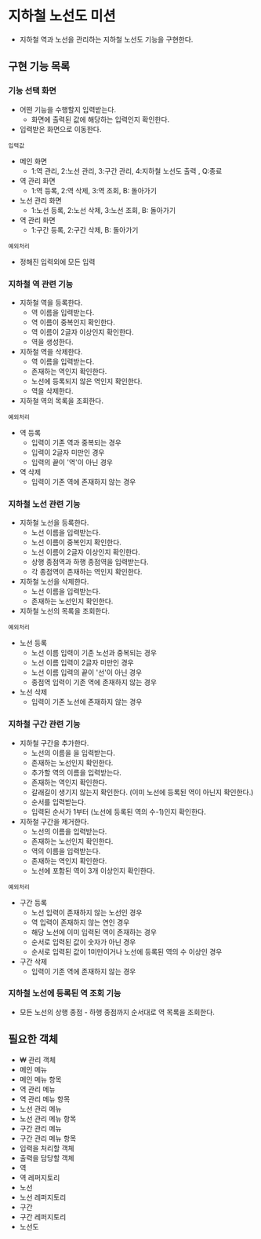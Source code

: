 # 지하철 노선도 미션
- 지하철 역과 노선을 관리하는 지하철 노선도 기능을 구현한다.

## 구현 기능 목록

### 기능 선택 화면
- 어떤 기능을 수행할지 입력받는다. 
    - 화면에 출력된 값에 해당하는 입력인지 확인한다.
- 입력받은 화면으로 이동한다.

`입력값`
- 메인 화면
    - 1:역 관리, 2:노선 관리, 3:구간 관리, 4:지하철 노선도 출력 , Q:종료
- 역 관리 화면
    - 1:역 등록, 2:역 삭제, 3:역 조회, B: 돌아가기
- 노선 관리 화면
    - 1:노선 등록, 2:노선 삭제, 3:노선 조회, B: 돌아가기
- 역 관리 화면
    - 1:구간 등록, 2:구간 삭제, B: 돌아가기

`예외처리`
- 정해진 입력외에 모든 입력

### 지하철 역 관련 기능
- 지하철 역을 등록한다.
    - 역 이름을 입력받는다.
    - 역 이름이 중복인지 확인한다.
    - 역 이름이 2글자 이상인지 확인한다.
    - 역을 생성한다.
- 지하철 역을 삭제한다.
    - 역 이름을 입력받는다.
    - 존재하는 역인지 확인한다.
    - 노선에 등록되지 않은 역인지 확인한다.
    - 역을 삭제한다.
- 지하철 역의 목록을 조회한다.

`예외처리`
- 역 등록
    - 입력이 기존 역과 중복되는 경우
    - 입력이 2글자 미만인 경우
    - 입력의 끝이 '역'이 아닌 경우
- 역 삭제
    - 입력이 기존 역에 존재하지 않는 경우

    
### 지하철 노선 관련 기능
- 지하철 노선을 등록한다.
    - 노선 이름을 입력받는다.
    - 노선 이름이 중복인지 확인한다.
    - 노선 이름이 2글자 이상인지 확인한다.
    - 상행 종점역과 하행 종점역을 입력받는다.
    - 각 종점역이 존재하는 역인지 확인한다.
- 지하철 노선을 삭제한다.
    - 노선 이름을 입력받는다.
    - 존재하는 노선인지 확인한다.
- 지하철 노선의 목록을 조회한다.

`예외처리`
- 노선 등록
    - 노선 이름 입력이 기존 노선과 중복되는 경우
    - 노선 이름 입력이 2글자 미만인 경우
    - 노선 이름 입력의 끝이 '선'이 아닌 경우
    - 종점역 입력이 기존 역에 존재하지 않는 경우
- 노선 삭제
    - 입력이 기존 노선에 존재하지 않는 경우

### 지하철 구간 관련 기능
- 지하철 구간을 추가한다.
    - 노선의 이름을 을 입력받는다.
    - 존재하는 노선인지 확인한다.
    - 추가할 역의 이름을 입력받는다.
    - 존재하는 역인지 확인한다.
    - 갈래길이 생기지 않는지 확인한다. (이미 노선에 등록된 역이 아닌지 확인한다.)
    - 순서를 입력받는다.
    - 입력된 순서가 1부터 (노선에 등록된 역의 수-1)인지 확인한다.
- 지하철 구간을 제거한다.
    - 노선의 이름을 입력받는다.
    - 존재하는 노선인지 확인한다.
    - 역의 이름을 입력받는다.
    - 존재하는 역인지 확인한다.
    - 노선에 포함된 역이 3개 이상인지 확인한다.
    
`예외처리`
- 구간 등록
    - 노선 입력이 존재하지 않는 노선인 경우
    - 역 입력이 존재하지 않는 연인 경우
    - 해당 노선에 이미 입력된 역이 존재하는 경우
    - 순서로 입력된 값이 숫자가 아닌 경우
    - 순서로 입력된 값이 1미만이거나 노선에 등록된 역의 수 이상인 경우
- 구간 삭제
    - 입력이 기존 역에 존재하지 않는 경우

### 지하철 노선에 등록된 역 조회 기능
- 모든 노선의 상행 종점 - 하행 종점까지 순서대로 역 목록을 조회한다.


## 필요한 객체
- ₩ 관리 객체
- 메인 메뉴
- 메인 메뉴 항목
- 역 관리 메뉴
- 역 관리 메뉴 항목
- 노선 관리 메뉴
- 노선 관리 메뉴 항목
- 구간 관리 메뉴
- 구간 관리 메뉴 항목
- 입력을 처리할 객체
- 출력을 담당할 객체
- 역
- 역 레퍼지토리
- 노선
- 노선 레퍼지토리
- 구간
- 구간 레퍼지토리
- 노선도